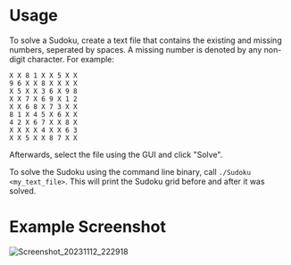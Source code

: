 # Usage
To solve a Sudoku, create a text file that contains the existing and missing numbers, seperated by spaces. 
A missing number is denoted by any non-digit character. For example:
```
X X 8 1 X X 5 X X
9 6 X X 8 X X X X
X 5 X X 3 6 X 9 8
X X 7 X 6 9 X 1 2
X X 6 8 X 7 3 X X
8 1 X 4 5 X 6 X X
4 2 X 6 7 X X 8 X
X X X X 4 X X 6 3
X X 5 X X 8 7 X X
```
Afterwards, select the file using the GUI and click "Solve".

To solve the Sudoku using the command line binary, call `./Sudoku <my_text_file>`. This will print the Sudoku grid before and after it was solved.
# Example Screenshot

![Screenshot_20231112_222918](https://github.com/mamei16/GUI-Sudoku-Solver/assets/25900898/6eaca0c3-462b-4d4f-bc05-6163a886ab29)
